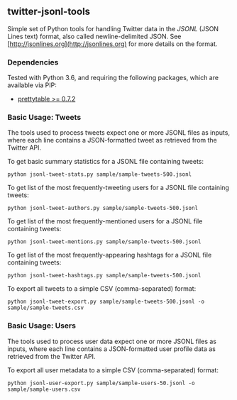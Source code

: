 ## twitter-jsonl-tools

Simple set of Python tools for handling Twitter data in the *JSONL* (JSON Lines text) format, also called newline-delimited JSON. See [http://jsonlines.org](http://jsonlines.org) for more details on the format.

### Dependencies
Tested with Python 3.6, and requiring the following packages, which are available via PIP:

* [prettytable >= 0.7.2](https://code.google.com/p/prettytable/)

### Basic Usage: Tweets

The tools used to process tweets expect one or more JSONL files as inputs, where each line contains a JSON-formatted tweet as retrieved from the Twitter API.

To get basic summary statistics for a JSONL file containing tweets:

	python jsonl-tweet-stats.py sample/sample-tweets-500.jsonl

To get list of the most frequently-tweeting users for a JSONL file containing tweets:

	python jsonl-tweet-authors.py sample/sample-tweets-500.jsonl 

To get list of the most frequently-mentioned users for a JSONL file containing tweets:

	python jsonl-tweet-mentions.py sample/sample-tweets-500.jsonl 

To get list of the most frequently-appearing hashtags for a JSONL file containing tweets:

	python jsonl-tweet-hashtags.py sample/sample-tweets-500.jsonl

To export all tweets to a simple CSV (comma-separated) format:
	
	python jsonl-tweet-export.py sample/sample-tweets-500.jsonl -o sample/sample-tweets.csv

### Basic Usage: Users

The tools used to process user data expect one or more JSONL files as inputs, where each line contains a JSON-formatted user profile data as retrieved from the Twitter API.

To export all user metadata to a simple CSV (comma-separated) format:
	
	python jsonl-user-export.py sample/sample-users-50.jsonl -o sample/sample-users.csv
